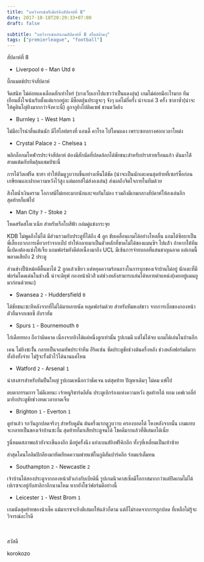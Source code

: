 ```yaml
---
title: "บทวิจารณ์พรีเมียร์ลีกสัปดาห์ที่ 8"
date: 2017-10-18T20:29:33+07:00
draft: false

subtitle: "บทวิจารณ์หลังเกมสัปดาห์ที่ 8 สไตล์บ้านๆ"
tags: ["premierleague", "football"]
---
```


สัปดาห์ที่ 8

+ Liverpool `0` - Man Utd `0`

บิ๊กแมตช์ประจำสัปดาห์

จึดสนิท ไม่ค่อยแดงเดือดสักเท่าไหร่ (บางเว็บเอาไปแซวว่าเป็นแดงอุ่น) เกมไม่ค่อยมีอะไรมาก ทีมเยือนตั้งใจเน้นรับตั้งแต่แรกอยู่ละ มีช็อตลุ้นประตูจะๆ จังๆ แค่ไม่กี่ครั้ง น่าจะแค่ 3 ครั้ง ซาลาซ้ำ(น่าจะให้คูตินโญ่ยิงมากกว่าจังหวะนี้) ลูกากูยิงไปติดเซฟ ชานตวัดยิง

+ Burnley `1` - West Ham `1`

ไม่มีอะไรน่าตื่นเต้นนัก มีไฮไลท์ตรงที่ แอนดี้ คาโรล ไปโดนแดง เพราะชอบกางศอกเวลาโหม่ง

+ Crystal Palace `2` - Chelsea `1`

พลิกล็อกมโหฬารประจำสัปดาห์ ต้องมีสักนัดที่ปลดล้อกได้ชัยชนะสำหรับปราสาทเรือนแก้ว ดันมาได้้สามแต้มกับทีมลุ้นแชมป์ซะนี่

การได้วิลเฟร็ด ซาฮา ทำให้ทีมดูวูบวาบขึ้นอย่างเห็นได้ชัด (น่าจะเป็นนักเตะคนสุดท้ายที่เซอร์ซื้อก่อนเกษียณและฝากความหวังไว้สูง แต่มอยส์ไม่ส่งลงเล่น) ส่งผลถึงจิตใจภายในทีมด้วย

สิงโตน้ำเงินคราม โอกาสมีไม่เยอะมากนักและจบกันไม่ลง รวมถึงมีเกมกลางสัปดาห์ให้ลงเล่นอีก สุดท้ายก็แพ้ไป

+ Man City `7` - Stoke `2`

โหดสรัดสโลเวเนีย สำหรับเรือใบสีฟ้า ถล่มคู่แข่งกระจุย

KDB ไม่พูดถึงไม่ได้ มีส่วนรวมกับประตูที่ได้ถึง 4 ลูก ขับเคลื่อนเกมได้อย่างไหลลื่น แถมได้ซิลบาเป็นพี่เลี้ยงบวกการเคี่ยวกรำจากเป๊ป ทำให้กลายมาเป็นตัวหลักที่ขาดไม่ได้ของแมนซิฯ ไปแล้้ว ถ้าหากให้ทีมนี้เป๋คงต้องแช่งให้เจ็บ แถมฟอร์มยังดีต่อเนื่องมาถึง UCL มีเซ้นการจ่ายบอลที่แสนชาญฉลาด แต่เกมนี้พลาดเสียถึง 2 ประตู

ส่วนช่างปั้น้หม้อตีตื้นมาได้ 2 ลูกแล้วเชียว แต่หยุดความร้อนแรงในการบุกของเจ้าบ้านไม่อยู่ นักเตะที่มีฟอร์มโดดเด่นในช่วงนี้้ น่าจะดิยุฟ กองหน้าผิวสี แต่ช่วงหลังสามารถเล่นได้หลายตำแหน่ง(เคยอยู่แมนยูมาก่อนด้วยนะ)

+ Swansea  `2` - Huddersfield `0`

ได้ชัยชนะซะทีหลังจากที่ไม่ได้มาหลายนัด หลุดฟอร์มด้วย สำหรับทีมหงส์ขาว จากการเบิ้ลของกองหน้าตัวยืมจากเชลซี อับราฮัม

+ Spurs `1` - Bournemouth `0`

ไก่เดือยทอง ถือว่าผิดคาด เนื่องจากยิงได้แค่หนึ่งลูกเท่านั้น รูปเกมดี แต่ไม่ได้จบ แถมได้เล่นในบ้านอีก

เคน ไม่ยิงซะงั้้น กลายเป็นจอมทัพประจำทีม อีริคเซ่น ซัดประตูชัยช่วงต้นครึ่งหลัง ช่วงหลังฟอร์มดีมาก ทั้งยิงทั้งจ่าย ไม่รู้จะรั้งตัวไว้ได้นานแค่ไหน

+ Watford `2` - Arsenal `1`

น่าสงสารสำหรับทีมปืนใหญ่ รูปเกมเหนือกว่าชัดเจน แต่สุดท้าย ปัญหาเดิมๆ ไม่คม แพ้ไป

ตบตากรรมการ ไม่ดีเลยนะ เจ้าหนูริชาร์ดลิสัน ประตูเบิกร่องแห่งความหวัง สุดท้ายได้ ทอม เคฟเวอลี่ย์มายิงประตูชัยช่วงทดเวลาบาดเจ็บ

+ Brighton `1` - Everton `1`

ดูท่าแล้ว รอวันถูกปลดจริงๆ สำหรับคูมัน ต้นครึ่งแรกดูวูบวาบ ครองบอลได้ ไหงหลังจากนั้น เกมแทบจะกลายเป็นของเจ้าบ้านซะงั้น สุดท้ายก็มาเสียประตูจนได้
โชคดีมากแล้วที่ตีเสมอได้เนี่ย

รูนี่หมดสภาพแล้วยังจะเข็นลงอีก มีอยู่ครั้งนึง แย่งเบนส์ยิงฟรีคิกอีก ทั้งๆที่เหลี่ยมเป็นเท้าซ้าย

ล่าสุดโดนโอลิมปิกลียงมายัดเยียดความพ่ายแพ้ในกูดิสันปาร์คอีก ร่อมแร่เต็มทน

+ Southampton `2` - Newcastle `2`

เจ้าบ้านได้สองประตูจากกองหน้าตัวเก่งกับเบียดินี่ รูปเกมนิวคาสเซิ่ลมีโอกาสมากกว่าแต่ปิดเกมไม่ได้ เปเรซจะอยู่กับสาลิกาอีกนานไหม หากยังโชว์ฟอร์มดีอย่างนี้

+ Leicester `1` - West Brom `1`

เกมนัดสุดท้ายของน้าเช็ค แม้มาเรซจะยิงตีเสมอให้แล้วก็ตาม แต่ก็ไม่รอดจากการถูกปลด ที่เหลือไม่รู้จะวิจารณ์อะไรดี

<br><br>
สวัสดี

korokozo
